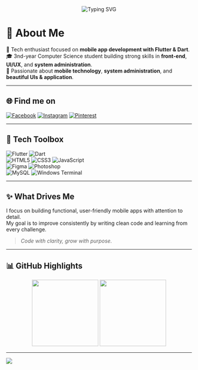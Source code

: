 <div align="center">
  <img src="https://readme-typing-svg.demolab.com?font=Fira+Code&size=24&pause=1000&center=true&vCenter=true&width=480&lines=Hi+%F0%9F%91%8B+I'm+Vivien%2C+Flutter+Dev;Passionate+about+clean+code+and;Learning+and+improving+at+time!" alt="Typing SVG" />
</div>

# 📱 About Me

👋 Tech enthusiast focused on **mobile app development with Flutter & Dart**.  
🎓 3nd-year Computer Science student building strong skills in **front-end**, **UI/UX**, and **system administration**.  
🧠 Passionate about **mobile technology**, **system administration**, and **beautiful UIs & application**.


---

## 🌐 Find me on

[![Facebook](https://img.shields.io/badge/Facebook-%231877F2.svg?style=for-the-badge&logo=Facebook&logoColor=white)]()
[![Instagram](https://img.shields.io/badge/Instagram-%23E4405F.svg?style=for-the-badge&logo=Instagram&logoColor=white)]()
[![Pinterest](https://img.shields.io/badge/Pinterest-%23BD081C.svg?style=for-the-badge&logo=Pinterest&logoColor=white)]()

---

## 🧰 Tech Toolbox

![Flutter](https://img.shields.io/badge/Flutter-%2302569B.svg?style=flat-square&logo=Flutter&logoColor=white) 
![Dart](https://img.shields.io/badge/Dart-%230175C2.svg?style=flat-square&logo=Dart&logoColor=white)  
![HTML5](https://img.shields.io/badge/HTML5-%23E34F26.svg?style=flat-square&logo=html5&logoColor=white) 
![CSS3](https://img.shields.io/badge/CSS3-%231572B6.svg?style=flat-square&logo=css3&logoColor=white) 
![JavaScript](https://img.shields.io/badge/JavaScript-%23F7DF1E.svg?style=flat-square&logo=javascript&logoColor=black)  
![Figma](https://img.shields.io/badge/Figma-%23F24E1E.svg?style=flat-square&logo=figma&logoColor=white) 
![Photoshop](https://img.shields.io/badge/Photoshop-%2331A8FF.svg?style=flat-square&logo=adobe-photoshop&logoColor=white)  
![MySQL](https://img.shields.io/badge/MySQL-%234479A1.svg?style=flat-square&logo=mysql&logoColor=white) 
![Windows Terminal](https://img.shields.io/badge/Terminal-%234D4D4D.svg?style=flat-square&logo=windows-terminal&logoColor=white)

---

## ✨ What Drives Me

I focus on building functional, user-friendly mobile apps with attention to detail.  
My goal is to improve consistently by writing clean code and learning from every challenge.  
> _Code with clarity, grow with purpose._

---

## 📊 GitHub Highlights

<div align="center">
  <img src="https://github-readme-stats.vercel.app/api?username=asvpxvivien&theme=tokyonight&hide_border=true&include_all_commits=true&count_private=true" height="180" />
  <img src="https://github-readme-stats.vercel.app/api/top-langs/?username=asvpxvivien&layout=compact&theme=tokyonight&hide_border=true" height="180" />
</div>


---


[![](https://visitcount.itsvg.in/api?id=asvpxvivien&icon=5&color=0)](https://visitcount.itsvg.in)

<!-- Built with ❤️ by Vivien using GPRM ( https://gprm.itsvg.in ) -->
